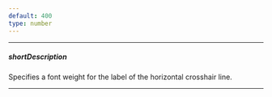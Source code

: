 ```yaml
---
default: 400
type: number
---
```

---
##### shortDescription
Specifies a font weight for the label of the horizontal crosshair line.

---
